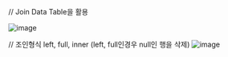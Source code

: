 
// Join Data Table을 활용 

![image](https://github.com/jaegyuyoo/automation/assets/57005741/66416a31-7dde-4984-a03b-b2b3abb83a81)

// 조인형식 left, full, inner (left, full인경우 null인 행을 삭제)
![image](https://github.com/jaegyuyoo/automation/assets/57005741/d3d0e359-25e0-4b11-a79a-086a09b7707c)